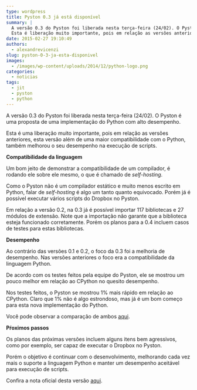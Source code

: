 ```yaml
---
type: wordpress
title: Pyston 0.3 já está disponível
summary: |
  A versão 0.3 do Pyston foi liberada nesta terça-feira (24/02). O Pyston é uma proposta de uma implementação do Python com alto desempenho.
  Esta é liberação muito importante, pois em relação as versões anteriores, esta versão além de uma maior compatibilidade com o Python, também melhorou o seu desempenho na execução de scripts.
date: 2015-02-27 19:10:49
authors:
  - alexandrevicenzi
slug: pyston-0-3-ja-esta-disponivel
images:
  - /images/wp-content/uploads/2014/12/python-logo.png
categories:
  - noticias
tags:
  - jit
  - pyston
  - python
---
```


A versão 0.3 do Pyston foi liberada nesta terça-feira (24/02). O Pyston é uma proposta de uma implementação do Python com alto desempenho.

Esta é uma liberação muito importante, pois em relação as versões anteriores, esta versão além de uma maior compatibilidade com o Python, também melhorou o seu desempenho na execução de scripts.

<strong>Compatibilidade da linguagem</strong>

Um bom jeito de demonstrar a compatibilidade de um compilador, é rodando ele sobre ele mesmo, o que é chamado de <em>self-hosting</em>.

Como o Pyston não é um compilador estático e muito menos escrito em Python, falar de <em>self-hosting</em> é algo um tanto quanto equivocado. Porém já é possível executar vários scripts do Dropbox no Pyston.

Em relação a versão 0.2, na 0.3 já é possível importar 117 bibliotecas e 27 módulos de extensão. Note que a importação não garante que a biblioteca esteja funcionado corretamente. Porém os planos para a 0.4 incluem casos de testes para estas bibliotecas.

<strong>Desempenho</strong>

Ao contrário das versões 0.1 e 0.2, o foco da 0.3 foi a melhoria de desempenho. Nas versões anteriores o foco era a compatibilidade da linguagem Python.

De acordo com os testes feitos pela equipe do Pyston, ele se mostrou um pouco melhor em relação ao CPython no quesito desempenho.

Nos testes feitos, o Pyston se mostrou 1% mais rápido em relação ao CPython. Claro que 1% não é algo estrondoso, mas já é um bom começo para esta nova implementação do Python.

Você pode observar a comparação de ambos <a href="http://speed.pyston.org/comparison/?exe=1%2BL%2Bdefault%2C2%2BL%2Bdefault&amp;ben=1%2C17%2C8%2C14%2C6%2C9%2C3%2C5%2C12%2C4%2C13%2C7&amp;env=1&amp;hor=false&amp;bas=2%2BL%2Bdefault&amp;chart=normal+bars" target="_blank">aqui</a>.

<strong>Pŕoximos passos</strong>

Os planos das próximas versões incluem alguns itens bem agressivos, como por exemplo, ser capaz de executar o Dropbox no Pyston.

Porém o objetivo é continuar com o desenvolvimento, melhorando cada vez mais o suporte a linguagem Python e manter um desempenho aceitável para execução de scripts.

Confira a nota oficial desta versão <a href="http://blog.pyston.org/2015/02/24/pyston-0-3-self-hosting-sufficiency/" target="_blank">aqui</a>.
